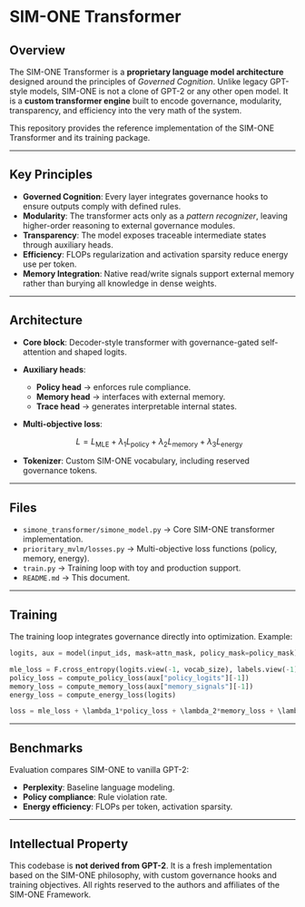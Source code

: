 # SIM-ONE Transformer

## Overview

The SIM-ONE Transformer is a **proprietary language model architecture** designed around the principles of *Governed Cognition*. Unlike legacy GPT-style models, SIM-ONE is not a clone of GPT-2 or any other open model. It is a **custom transformer engine** built to encode governance, modularity, transparency, and efficiency into the very math of the system.

This repository provides the reference implementation of the SIM-ONE Transformer and its training package.

---

## Key Principles

* **Governed Cognition**: Every layer integrates governance hooks to ensure outputs comply with defined rules.
* **Modularity**: The transformer acts only as a *pattern recognizer*, leaving higher-order reasoning to external governance modules.
* **Transparency**: The model exposes traceable intermediate states through auxiliary heads.
* **Efficiency**: FLOPs regularization and activation sparsity reduce energy use per token.
* **Memory Integration**: Native read/write signals support external memory rather than burying all knowledge in dense weights.

---

## Architecture

* **Core block**: Decoder-style transformer with governance-gated self-attention and shaped logits.
* **Auxiliary heads**:

  * **Policy head** → enforces rule compliance.
  * **Memory head** → interfaces with external memory.
  * **Trace head** → generates interpretable internal states.
* **Multi-objective loss**:

  $$
  L = L_{\text{MLE}} + \lambda_1 L_{\text{policy}} + \lambda_2 L_{\text{memory}} + \lambda_3 L_{\text{energy}}
  $$
* **Tokenizer**: Custom SIM-ONE vocabulary, including reserved governance tokens.

---

## Files

* `simone_transformer/simone_model.py` → Core SIM-ONE transformer implementation.
* `prioritary_mvlm/losses.py` → Multi-objective loss functions (policy, memory, energy).
* `train.py` → Training loop with toy and production support.
* `README.md` → This document.

---

## Training

The training loop integrates governance directly into optimization. Example:

```python
logits, aux = model(input_ids, mask=attn_mask, policy_mask=policy_mask)

mle_loss = F.cross_entropy(logits.view(-1, vocab_size), labels.view(-1))
policy_loss = compute_policy_loss(aux["policy_logits"][-1])
memory_loss = compute_memory_loss(aux["memory_signals"][-1])
energy_loss = compute_energy_loss(logits)

loss = mle_loss + \lambda_1*policy_loss + \lambda_2*memory_loss + \lambda_3*energy_loss
```

---

## Benchmarks

Evaluation compares SIM-ONE to vanilla GPT-2:

* **Perplexity**: Baseline language modeling.
* **Policy compliance**: Rule violation rate.
* **Energy efficiency**: FLOPs per token, activation sparsity.

---

## Intellectual Property

This codebase is **not derived from GPT-2**. It is a fresh implementation based on the SIM-ONE philosophy, with custom governance hooks and training objectives. All rights reserved to the authors and affiliates of the SIM-ONE Framework.
